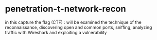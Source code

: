 # penetration-t-network-recon
in this capture the flag (CTF) : will be examined the technique of the reconnaissance,  discovering open and common ports, sniffing, analyzing traffic with Wireshark and exploiting a vulnerability
